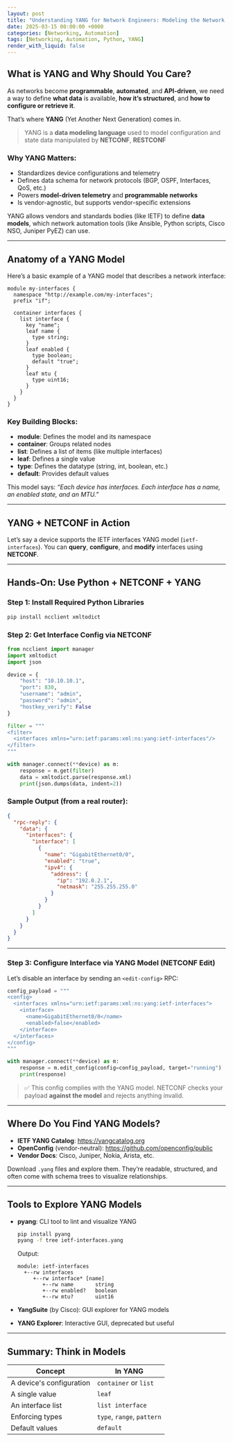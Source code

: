 ```yaml
---
layout: post
title: "Understanding YANG for Network Engineers: Modeling the Network with Confidence"
date: 2025-03-15 00:00:00 +0000
categories: [Networking, Automation]
tags: [Networking, Automation, Python, YANG]
render_with_liquid: false
---
```


## What is YANG and Why Should You Care?

As networks become **programmable**, **automated**, and **API-driven**, we need a way to define **what data** is available, **how it’s structured**, and **how to configure or retrieve it**.

That’s where **YANG** (Yet Another Next Generation) comes in.

> YANG is a **data modeling language** used to model configuration and state data manipulated by **NETCONF**, **RESTCONF**

### Why YANG Matters:

- Standardizes device configurations and telemetry
- Defines data schema for network protocols (BGP, OSPF, Interfaces, QoS, etc.)
- Powers **model-driven telemetry** and **programmable networks**
- Is vendor-agnostic, but supports vendor-specific extensions

YANG allows vendors and standards bodies (like IETF) to define **data models**, which network automation tools (like Ansible, Python scripts, Cisco NSO, Juniper PyEZ) can use.

---

## Anatomy of a YANG Model

Here’s a basic example of a YANG model that describes a network interface:

```yang
module my-interfaces {
  namespace "http://example.com/my-interfaces";
  prefix "if";

  container interfaces {
    list interface {
      key "name";
      leaf name {
        type string;
      }
      leaf enabled {
        type boolean;
        default "true";
      }
      leaf mtu {
        type uint16;
      }
    }
  }
}
```

### Key Building Blocks:

- **module**: Defines the model and its namespace
- **container**: Groups related nodes
- **list**: Defines a list of items (like multiple interfaces)
- **leaf**: Defines a single value
- **type**: Defines the datatype (string, int, boolean, etc.)
- **default**: Provides default values

This model says: *“Each device has interfaces. Each interface has a name, an enabled state, and an MTU.”*

---

## YANG + NETCONF in Action

Let’s say a device supports the IETF interfaces YANG model (`ietf-interfaces`). You can **query**, **configure**, and **modify** interfaces using **NETCONF**.

---

## Hands-On: Use Python + NETCONF + YANG

### Step 1: Install Required Python Libraries

```bash
pip install ncclient xmltodict
```

### Step 2: Get Interface Config via NETCONF

```python
from ncclient import manager
import xmltodict
import json

device = {
    "host": "10.10.10.1",
    "port": 830,
    "username": "admin",
    "password": "admin",
    "hostkey_verify": False
}

filter = """
<filter>
  <interfaces xmlns="urn:ietf:params:xml:ns:yang:ietf-interfaces"/>
</filter>
"""

with manager.connect(**device) as m:
    response = m.get(filter)
    data = xmltodict.parse(response.xml)
    print(json.dumps(data, indent=2))
```

### Sample Output (from a real router):

```json
{
  "rpc-reply": {
    "data": {
      "interfaces": {
        "interface": [
          {
            "name": "GigabitEthernet0/0",
            "enabled": "true",
            "ipv4": {
              "address": {
                "ip": "192.0.2.1",
                "netmask": "255.255.255.0"
              }
            }
          }
        ]
      }
    }
  }
}
```

---

### Step 3: Configure Interface via YANG Model (NETCONF Edit)

Let’s disable an interface by sending an `<edit-config>` RPC:

```python
config_payload = """
<config>
  <interfaces xmlns="urn:ietf:params:xml:ns:yang:ietf-interfaces">
    <interface>
      <name>GigabitEthernet0/0</name>
      <enabled>false</enabled>
    </interface>
  </interfaces>
</config>
"""

with manager.connect(**device) as m:
    response = m.edit_config(config=config_payload, target="running")
    print(response)
```

> ✅ This config complies with the YANG model. NETCONF checks your payload **against the model** and rejects anything invalid.

---

## Where Do You Find YANG Models?

- **IETF YANG Catalog**: https://yangcatalog.org
- **OpenConfig** (vendor-neutral): https://github.com/openconfig/public
- **Vendor Docs**: Cisco, Juniper, Nokia, Arista, etc.

Download `.yang` files and explore them. They’re readable, structured, and often come with schema trees to visualize relationships.

---

## Tools to Explore YANG Models

- **pyang**: CLI tool to lint and visualize YANG
    ```bash
    pip install pyang
    pyang -f tree ietf-interfaces.yang
    ```

    Output:
    ```
    module: ietf-interfaces
      +--rw interfaces
         +--rw interface* [name]
            +--rw name       string
            +--rw enabled?   boolean
            +--rw mtu?       uint16
    ```

- **YangSuite** (by Cisco): GUI explorer for YANG models
- **YANG Explorer**: Interactive GUI, deprecated but useful

---

## Summary: Think in Models

| Concept                    | In YANG             |
|----------------------------|---------------------|
| A device's configuration   | `container` or `list` |
| A single value             | `leaf`              |
| An interface list          | `list interface`    |
| Enforcing types            | `type`, `range`, `pattern` |
| Default values             | `default`           |
